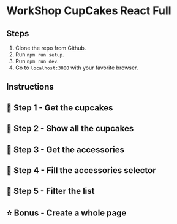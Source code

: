# WorkShop CupCakes React Full

## Steps

1. Clone the repo from Github.
2. Run `npm run setup`.
3. Run `npm run dev`.
4. Go to `localhost:3000` with your favorite browser.

## Instructions
<h2>🍪 Step 1 - Get the cupcakes</h2>

<h2>🧁 Step 2 - Show all the cupcakes</h2>
       
<h2>🍪 Step 3 - Get the accessories</h2>
       
<h2>🧁 Step 4 - Fill the accessories selector</h2>
        
<h2>🧁 Step 5 - Filter the list</h2>
        
<h2>⭐ Bonus - Create a whole page</h2>
        
